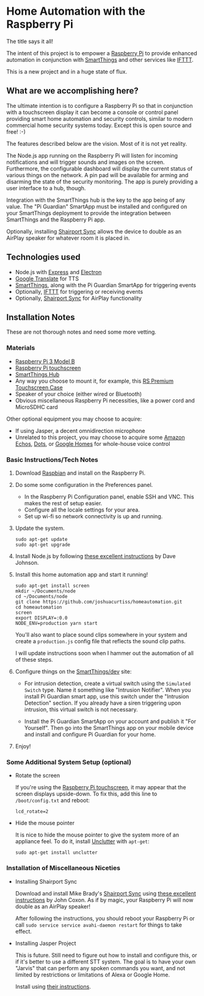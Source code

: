# Home Automation with the Raspberry Pi #

The title says it all!

The intent of this project is to empower a [Raspberry Pi](https://www.raspberrypi.org) 
to provide enhanced automation in conjunction with [SmartThings](https://www.smartthings.com) 
and other services like [IFTTT](https://ifttt.com).

This is a new project and in a huge state of flux.

## What are we accomplishing here? ##

The ultimate intention is to configure a Raspberry Pi so that in conjunction with a touchscreen display
it can become a console or control panel providing smart home automation and security controls, similar
to modern commercial home security systems today. Except this is open source and free! :-) 

The features described below are the vision. Most of it is not yet reality.

The Node.js app running on the Raspberry Pi will listen for incoming notifications and will trigger 
sounds and images on the screen. Furthermore, the configurable dashboard will display the current status
of various things on the network. A pin pad will be available for arming and disarming the state of the
security monitoring. The app is purely providing a user interface to a hub, though. 

Integration with the SmartThings hub is the key to the app being of any value. The "Pi Guardian" SmartApp 
must be installed and configured on your SmartThings deployment to provide the integration between 
SmartThings and the Raspberry Pi app.

Optionally, installing [Shairport Sync](https://github.com/mikebrady/shairport-sync) allows the device to
double as an AirPlay speaker for whatever room it is placed in.

## Technologies used ##

  * Node.js with [Express](http://expressjs.com) and [Electron](http://electron.atom.io)
  * [Google Translate](https://translate.google.com) for TTS
  * [SmartThings](https://www.smartthings.com), along with the Pi Guardian SmartApp for triggering events
  * Optionally, [IFTTT](https://ifttt.com) for triggering or receiving events
  * Optionally, [Shairport Sync](https://github.com/mikebrady/shairport-sync) for AirPlay functionality

## Installation Notes ##

These are not thorough notes and need some more vetting. 

### Materials ###

  * [Raspberry Pi 3 Model B](https://www.raspberrypi.org/products/raspberry-pi-3-model-b)
  * [Raspberry Pi touchscreen](https://www.raspberrypi.org/products/raspberry-pi-touch-display)
  * [SmartThings Hub](https://www.smartthings.com)
  * Any way you choose to mount it, for example, this [RS Premium Touchscreen Case](https://www.amazon.com/dp/B01GQFUWIC)
  * Speaker of your choice (either wired or Bluetooth)
  * Obvious miscellaneous Raspberry Pi necessities, like a power cord and MicroSDHC card

Other optional equipment you may choose to acquire:

  * If using Jasper, a decent omnidirection microphone
  * Unrelated to this project, you may choose to acquire some [Amazon Echos](https://www.amazon.com/echo), 
    [Dots](https://www.amazon.com/dot), or [Google Homes](https://google.com/home) for whole-house voice control

### Basic Instructions/Tech Notes ###

1. Download [Raspbian](https://www.raspberrypi.org/downloads/raspbian) and install on the Raspberry Pi.

2. Do some some configuration in the Preferences panel. 
   * In the Raspberry Pi Configuration panel, enable SSH and VNC. This makes the rest of setup easier.
   * Configure all the locale settings for your area.
   * Set up wi-fi so network connectivity is up and running.

3. Update the system.

   ```
   sudo apt-get update
   sudo apt-get upgrade
   ```

4. Install Node.js by following
   [these excellent instructions](http://thisdavej.com/beginners-guide-to-installing-node-js-on-a-raspberry-pi/#install-node)
   by Dave Johnson.

5. Install this home automation app and start it running!
   ```
   sudo apt-get install screen
   mkdir ~/Documents/node
   cd ~/Documents/node
   git clone https://github.com/joshuacurtiss/homeautomation.git
   cd homeautomation
   screen
   export DISPLAY=:0.0
   NODE_ENV=production yarn start
   ```
   You'll also want to place sound clips somewhere in your system and create a `production.js` config file
   that reflects the sound clip paths.

   I will update instructions soon when I hammer out the automation of all of these steps.

6. Configure things on the [SmartThings/dev](http://developer.smartthings.com) site:

   * For intrusion detection, create a virtual switch using the `Simulated Switch` type. Name it something like
     "Intrusion Notifier". When you install Pi Guardian smart app, use this switch under the "Intrusion Detection"
     section. If you already have a siren triggering upon intrusion, this virtual switch is not necessary. 

   * Install the Pi Guardian SmartApp on your account and publish it "For Yourself". Then go into the SmartThings 
     app on your mobile device and install and configure Pi Guardian for your home.
   
7. Enjoy!

### Some Additional System Setup (optional) ###

* Rotate the screen

  If you're using the [Raspberry Pi touchscreen](https://www.raspberrypi.org/products/raspberry-pi-touch-display),
  it may appear that the screen displays upside-down. To fix this, add this line to `/boot/config.txt` and reboot:
  ```
  lcd_rotate=2
  ```

* Hide the mouse pointer 

  It is nice to hide the mouse pointer to give the system more of an appliance feel. To do it, install
  [Unclutter](https://sourceforge.net/projects/unclutter/) with ```apt-get```:
  ```
  sudo apt-get install unclutter
  ```

### Installation of Miscellaneous Niceties ###

* Installing Shairport Sync

  Download and install Mike Brady's [Shairport Sync](https://github.com/mikebrady/shairport-sync) using 
  [these excellent instructions](http://www.chickensinenvelopes.net/2016/02/airplay-receiver-with-raspbian-jessie)
  by John Coxon. As if by magic, your Raspberry Pi will now double as an AirPlay speaker!

  After following the instructions, you should reboot your Raspberry Pi or call `sudo service service avahi-daemon restart`
  for things to take effect.

* Installing Jasper Project

  This is future. Still need to figure out how to install and configure this, or if it's better to use a 
  different STT system. The goal is to have your own "Jarvis" that can perform any spoken commands you want, 
  and not limited by restrictions or limitations of Alexa or Google Home.

  Install using [their instructions](http://jasperproject.github.io/documentation/installation).
